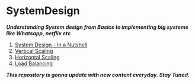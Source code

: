 # SystemDesign

***Understanding System design from Basics to implementing big systems like Whatsapp, netflix etc***

 1. [System Design - In a Nutshell](https://medium.com/elevate-salesforce/system-design-in-a-nutshell-f920fc8382c7)
 2. [Vertical Scaling](https://medium.com/elevate-salesforce/system-design-vertical-scaling-in-a-nutshell-with-oop-code-eee8ba4ed393)
 3. [Horizontal Scaling](https://medium.com/elevate-salesforce/system-design-horizontal-scaling-in-a-nutshell-with-oop-code-example-6099e0f39d7)
 4. [Load Balancing](https://medium.com/elevate-salesforce/system-design-load-balancing-in-a-nutshell-4d47cfd306f5)
 
 

***This repository is gonna update with new content everyday. Stay Tuned.***
